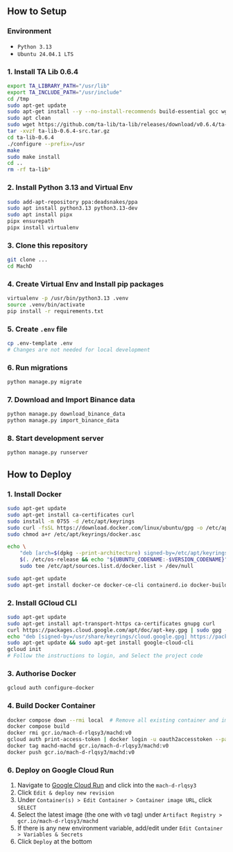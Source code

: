 ## How to Setup

### Environment

- `Python 3.13`
- `Ubuntu 24.04.1 LTS`

### 1. Install TA Lib 0.6.4

```bash
export TA_LIBRARY_PATH="/usr/lib"
export TA_INCLUDE_PATH="/usr/include"
cd /tmp
sudo apt-get update
sudo apt-get install --y --no-install-recommends build-essential gcc wget
sudo apt clean
sudo wget https://github.com/ta-lib/ta-lib/releases/download/v0.6.4/ta-lib-0.6.4-src.tar.gz
tar -xvzf ta-lib-0.6.4-src.tar.gz
cd ta-lib-0.6.4
./configure --prefix=/usr
make
sudo make install
cd ..
rm -rf ta-lib*
```

### 2. Install Python 3.13 and Virtual Env

```bash
sudo add-apt-repository ppa:deadsnakes/ppa
sudo apt install python3.13 python3.13-dev
sudo apt install pipx
pipx ensurepath
pipx install virtualenv
```

### 3. Clone this repository

```bash
git clone ...
cd MachD
```

### 4. Create Virtual Env and Install pip packages

```bash
virtualenv -p /usr/bin/python3.13 .venv
source .venv/bin/activate
pip install -r requirements.txt
```

### 5. Create `.env` file

```bash
cp .env-template .env
# Changes are not needed for local development
```

### 6. Run migrations

```bash
python manage.py migrate
```

### 7. Download and Import Binance data

```bash
python manage.py download_binance_data
python manage.py import_binance_data
```

### 8. Start development server

```bash
python manage.py runserver
```

## How to Deploy

### 1. Install Docker

```bash
sudo apt-get update
sudo apt-get install ca-certificates curl
sudo install -m 0755 -d /etc/apt/keyrings
sudo curl -fsSL https://download.docker.com/linux/ubuntu/gpg -o /etc/apt/keyrings/docker.asc
sudo chmod a+r /etc/apt/keyrings/docker.asc

echo \
	"deb [arch=$(dpkg --print-architecture) signed-by=/etc/apt/keyrings/docker.asc] https://download.docker.com/linux/ubuntu \
	$(. /etc/os-release && echo "${UBUNTU_CODENAME:-$VERSION_CODENAME}") stable" | \
	sudo tee /etc/apt/sources.list.d/docker.list > /dev/null

sudo apt-get update
sudo apt-get install docker-ce docker-ce-cli containerd.io docker-buildx-plugin docker-compose-plugin
```

### 2. Install GCloud CLI

```bash
sudo apt-get update
sudo apt-get install apt-transport-https ca-certificates gnupg curl
curl https://packages.cloud.google.com/apt/doc/apt-key.gpg | sudo gpg --dearmor -o /usr/share/keyrings/cloud.google.gpg
echo "deb [signed-by=/usr/share/keyrings/cloud.google.gpg] https://packages.cloud.google.com/apt cloud-sdk main" | sudo tee -a /etc/apt/sources.list.d/google-cloud-sdk.list
sudo apt-get update && sudo apt-get install google-cloud-cli
gcloud init
# Follow the instructions to login, and Select the project code
```

### 3. Authorise Docker

```bash
gcloud auth configure-docker
```

### 4. Build Docker Container

```bash
docker compose down --rmi local  # Remove all existing container and images to avoid reusign cached images
docker compose build
docker rmi gcr.io/mach-d-rlqsy3/machd:v0
gcloud auth print-access-token | docker login -u oauth2accesstoken --password-stdin gcr.io
docker tag machd-machd gcr.io/mach-d-rlqsy3/machd:v0
docker push gcr.io/mach-d-rlqsy3/machd:v0
```

### 6. Deploy on Google Cloud Run

1. Navigate to [Google Cloud Run](https://console.cloud.google.com/run) and click into the `mach-d-rlqsy3`
2. Click `Edit & deploy new revision`
3. Under `Container(s) > Edit Container > Container image URL`, click `SELECT`
4. Select the latest image (the one with `v0` tag) under `Artifact Registry > gcr.io/mach-d-rlqsy3/machd`
5. If there is any new environment variable, add/edit under `Edit Container > Variables & Secrets`
6. Click `Deploy` at the bottom
